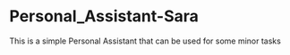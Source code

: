 # Personal_Assistant-Sara
This is a simple Personal Assistant that can be used for some minor tasks
